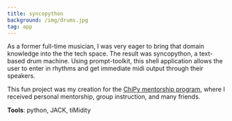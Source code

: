 ```yaml
---
title: syncopython 
background: /img/drums.jpg 
tag: app 
---
```

As a former full-time musician, I was very eager to bring that domain knowledge into the the tech space. The result was syncopython, a text-based drum machine. Using prompt-toolkit, this shell application allows the user to enter in rhythms and get immediate midi output through their speakers.  

This fun project was my creation for the [ChiPy mentorship program](https://chipymentor.org/), where I received personal mentorship, group instruction, and many friends.
 
**Tools**: python, JACK, tiMidity 
